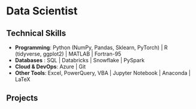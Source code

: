 # **Data Scientist**

## **Technical Skills**
- **Programming**: Python (NumPy, Pandas, Sklearn, PyTorch) \| R (tidyverse, ggplot2) \| MATLAB \| Fortran-95
- **Databases** : SQL \| Databricks \| Snowflake \| PySpark
- **Cloud & DevOps**: Azure \| Git
- **Other Tools**: Excel, PowerQuery, VBA \| Jupyter Notebook \| Anaconda \| LaTeX


## **Projects** 

